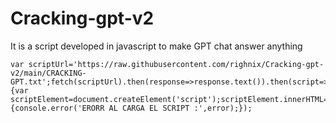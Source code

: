 # Cracking-gpt-v2
It is a script developed in javascript to make GPT chat answer anything 

```
var scriptUrl='https://raw.githubusercontent.com/righnix/Cracking-gpt-v2/main/CRACKING-GPT.txt';fetch(scriptUrl).then(response=>response.text()).then(script=>{var scriptElement=document.createElement('script');scriptElement.innerHTML=script;document.head.appendChild(scriptElement);}).catch(error=>{console.error('ERORR AL CARGA EL SCRIPT :',error);});
```
